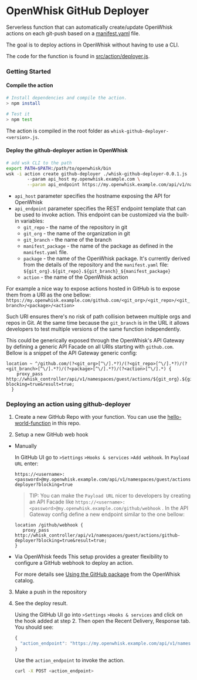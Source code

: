 OpenWhisk GitHub Deployer
==========================

Serverless function that can automatically create/update OpenWhisk actions on each git-push based on a [manifest.yaml](test/resources/hello-world-function/manifest.yaml) file.

The goal is to deploy actions in OpenWhisk without having to use a CLI.
  
The code for the function is found in [src/action/deployer.js](src/action/deployer.js).  


### Getting Started

#### Compile the action
```bash
# Install dependencies and compile the action.
> npm install

# Test it
> npm test

```

The action is compiled in the root folder as `whisk-github-deployer-<version>.js`.

#### Deploy the github-deployer action in OpenWhisk

```bash
# add wsk CLI to the path
export PATH=$PATH:/path/to/openwhisk/bin
wsk -i action create github-deployer ./whisk-github-deployer-0.0.1.js  \ 
        --param api_host my.openwhisk.example.com \
        --param api_endpoint https://my.openwhisk.example.com/api/v1/namespaces/guest/actions/{package}/{action}
```

* `api_host` parameter specifies the hostname exposing the API for OpenWhisk 
* `api_endpoint` parameter specifies the REST endpoint template that can be used to invoke action. This endpoint can be customized via the built-in variables:
  * `git_repo` - the name of the repository in git
  * `git_org` - the name of the organization in git
  * `git_branch` - the name of the branch
  * `manifest_package` - the name of the package as defined in the `manifest.yaml` file.
  * `package` - the name of the OpenWhisk package. It's currently derived from the details of the repository and the `manifest.yaml` file: `${git_org}.${git_repo}.${git_branch}_${manifest_package}`
  * `action` - the name of the OpenWhisk action

For example a nice way to expose actions hosted in GitHub is to expose them from a URI as the one bellow:
 `https://my.openwhisk.example.com/github.com/<git_org>/<git_repo>/<git_branch>/<package>/<action>`
 
Such URI ensures there's no risk of path collision between multiple orgs and repos in Git. 
At the same time because the `git_branch` is in the URL it allows developers to test multiple versions of the same function independently. 

 This could be generically exposed through the OpenWhisk's API Gateway by defining a generic API Facade on all URIs starting with `github.com`. Bellow is a snippet of the API Gateway generic config:
 
 ```nginx
 location ~ ^/github.com/(?<git_org>[^\/].*?)/(?<git_repo>[^\/].*?)/(?<git_branch>[^\/].*?)/(?<package>[^\/].*?)/(?<action>[^\/].*) {
     proxy_pass http://whisk_controller/api/v1/namespaces/guest/actions/${git_org}.${git_repo}.${git_branch}_${package}/${action}?blocking=true&result=true;
   }
 ```

### Deploying an action using github-deployer

1. Create a new GitHub Repo with your function. You can use the [hello-world-function](test/resources/hello-world-function) in this repo. 

2. Setup a new GitHub web hook
  * Manually
  
    In GitHub UI go to `>Settings` `>Hooks & services` `>Add webhook`. 
    In `Payload URL` enter:

     ```
     https://<username>:<password>@my.openwhisk.example.com/api/v1/namespaces/guest/actions/github-deployer?blocking=true
     ``` 
     > TIP: You can make the `Payload URL` nicer to developers by creating an API Facade like `https://<username>:<password>@my.openwhisk.example.com/github/webhook` . 
     In the API Gateway config define a new endpoint similar to the one bellow:
     ```nginx 
     location /github/webhook {
        proxy_pass http://whisk_controller/api/v1/namespaces/guest/actions/github-deployer?blocking=true&result=true;
     }
     ```
     
 * Via OpenWhisk feeds
    This setup provides a greater flexibility to configure a GitHub webhook to deploy an action.

    For more details see [Using the GitHub package](https://github.com/openwhisk/openwhisk-catalog#using-the-github-package) from the OpenWhisk catalog.
    
3. Make a push in the repository
4. See the deploy result.
 
   Using the GitHub UI go into `>Settings` `>Hooks & services` and click on the hook added at step 2. Then open the Recent Delivery, Response tab. You should see:
   ```javascript
   {
     "action_endpoint": "https://my.openwhisk.example.com/api/v1/namespaces/guest/actions/<git_org>.<git_repo>.<git_branch>_<mainfest_package>/<action>"
   }
   ``` 
   Use the `action_endpoint` to invoke the action. 
   ```bash
   curl -X POST <action_endpoint>
   ```


